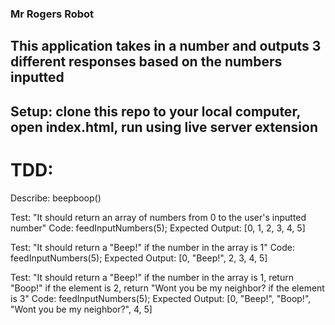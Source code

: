 ### Mr Rogers Robot

## This application takes in a number and outputs 3 different responses based on the numbers inputted

## Setup: clone this repo to your local computer, open index.html, run using live server extension


# TDD:

Describe: beepboop()


Test: "It should return an array of numbers from 0 to the user's inputted number"
Code: feedInputNumbers(5);
Expected Output: [0, 1, 2, 3, 4, 5]

Test: "It should return a "Beep!" if the number in the array is 1"
Code: feedInputNumbers(5);
Expected Output: [0, "Beep!", 2, 3, 4, 5]

Test: "It should return a "Beep!" if the number in the array is 1, return "Boop!" if the element is 2, return "Wont you be my neighbor? if the element is 3"
Code: feedInputNumbers(5);
Expected Output: [0, "Beep!", "Boop!", "Wont you be my neighbor?", 4, 5]